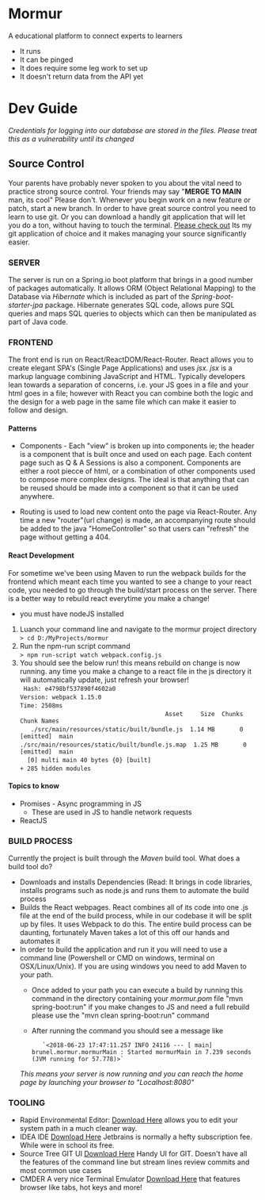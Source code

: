 # Mormur
A educational platform to connect experts to learners

* It runs
* It can be pinged
* It does require some leg work to set up
* It doesn't return data from the API yet

# Dev Guide
*Credentials for logging into our database are stored in the files. Please treat this as a vulnerability until its changed*

## Source Control
Your parents have probably never spoken to you about the vital need to practice strong source control. Your friends may say "**MERGE TO MAIN** man, its cool"
Please don't. Whenever you begin work on a new feature or patch, start a new branch. In order to have great source control you need to learn to use git. Or you can download a handly git application that will let you do a ton, without having to touch the terminal. [Please check out](https://www.sourcetreeapp.com) 
Its my git application of choice and it makes managing your source significantly easier. 

### SERVER 
The server is run on a Spring.io boot platform that brings in a good number of packages automatically. It allows ORM (Object Relational Mapping) to the Database via *Hibernate* which is included as part of the *Spring-boot-starter-jpa* package. Hibernate generates SQL code, allows pure SQL queries and maps SQL queries to objects which can then be manipulated as part of Java code. 

### FRONTEND 
The front end is run on React/ReactDOM/React-Router. React allows you to create elegant SPA's (Single Page Applications) and uses *jsx*. *jsx* is a markup language combining JavaScript and HTML. Typically developers lean towards a separation of concerns, i.e. your JS goes in a file and your html goes in a file; however with React you can combine both the logic and the design for a web page in the same file which can make it easier to follow and design. 
#### Patterns
* Components - Each "view" is broken up into components ie; the header is a component that is built once and used on each page. Each content page such as Q & A Sessions is also a component. Components are either a root piecce of html, or a combination of other components used to compose more complex designs. The ideal is that anything that can be reused should be made into a component so that it can be used anywhere. 

* Routing is used to load new content onto the page via React-Router. Any time a new "router"(url change) is made, an accompanying route should be added to the java "HomeController" so that users can "refresh" the page without getting a 404. 

#### React Development 
For sometime we've been using Maven to run the webpack builds for the frontend which meant each time you wanted to see a change to your react code, you needed to go through the build/start process on the server. There is a better way to rebuild react everytime you make a change! 
* you must have nodeJS installed 
1. Luanch your command line and navigate to the mormur project directory <br>
`> cd D:/MyProjects/mormur` <br>
2. Run the npm-run script command <br>
`> npm run-script watch webpack.config.js` <br>
3. You should see the below run! this means rebuild on change is now running. any time you make a change to a react file in the js directory it will automatically update, just refresh your browser! <br>
` Hash: e4798bf537890f4602a0` <br>
`Version: webpack 1.15.0` <br>
`Time: 2508ms` <br>
`                                         Asset     Size  Chunks             Chunk Names` <br>
 `   ./src/main/resources/static/built/bundle.js  1.14 MB       0  [emitted]  main` <br>
`./src/main/resources/static/built/bundle.js.map  1.25 MB       0  [emitted]  main` <br>
 `  [0] multi main 40 bytes {0} [built]` <br>
    `+ 285 hidden modules`
#### Topics to know
* Promises - Async programming in JS
  * These are used in JS to handle network requests
* ReactJS


### BUILD PROCESS
Currently the project is built through the *Maven* build tool. What does a build tool do? 
* Downloads and installs Dependencies (Read: It brings in code libraries, installs programs such as node.js and runs them to automate the build process
* Builds the React webpages. React combines all of its code into one .js file at the end of the build process, while in our codebase it will be split up by files. It uses Webpack to do this. The entire build process can be daunting, fortunately Maven takes a lot of this off our hands and automates it 
* In order to build the application and run it you will need to use a command line (Powershell or CMD on windows, terminal on OSX/Linux/Unix). If you are using windows you need to add Maven to your path. 
   * Once added to your path you can execute a build by running this command in the directory containing your *mormur.pom* file "mvn spring-boot:run" if you make changes to JS and need a full rebuild please use the "mvn clean spring-boot:run" command 
   * After running the command you should see a message like

            `<2018-06-23 17:47:11.257 INFO 24116 --- [ main] brunel.mormur.mormurMain : Started mormurMain in 7.239 seconds (JVM running for 57.778)>`
   *This means your server is now running and you can reach the home page by launching your browser to "Localhost:8080"*          
   
                  

 ### TOOLING
 * Rapid Environmental Editor: [Download Here](https://www.rapidee.com/en/download) allows you to edit your system path in a much cleaner way. 
 * IDEA IDE [Download Here](https://www.jetbrains.com/) Jetbrains is normally a hefty subscription fee. While were in school its free. 
 * Source Tree GIT UI [Download Here](https://www.sourcetreeapp.com) Handy UI for GIT. Doesn't have all the features of the command line but stream lines review commits and most common use cases
* CMDER A very nice Terminal Emulator [Download Here](http://cmder.net/) that features browser like tabs, hot keys and more! 
